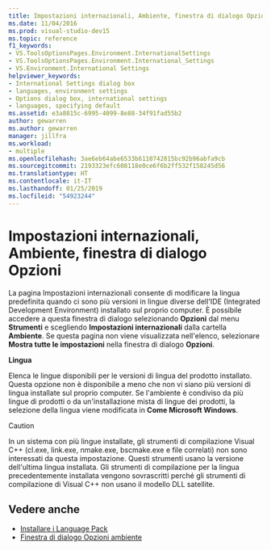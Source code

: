 ```yaml
---
title: Impostazioni internazionali, Ambiente, finestra di dialogo Opzioni
ms.date: 11/04/2016
ms.prod: visual-studio-dev15
ms.topic: reference
f1_keywords:
- VS.ToolsOptionsPages.Environment.InternationalSettings
- VS.ToolsOptionsPages.Environment.International_Settings
- VS.Environment.International Settings
helpviewer_keywords:
- International Settings dialog box
- languages, environment settings
- Options dialog box, international settings
- languages, specifying default
ms.assetid: e3a8815c-6995-4099-8e88-34f91fad55b2
author: gewarren
ms.author: gewarren
manager: jillfra
ms.workload:
- multiple
ms.openlocfilehash: 3ae6eb64abe6533b6110742815bc92b96abfa9cb
ms.sourcegitcommit: 2193323efc608118e0ce6f6b2ff532f158245d56
ms.translationtype: HT
ms.contentlocale: it-IT
ms.lasthandoff: 01/25/2019
ms.locfileid: "54923244"
---
```

# <a name="international-settings-environment-options-dialog-box"></a>Impostazioni internazionali, Ambiente, finestra di dialogo Opzioni

La pagina Impostazioni internazionali consente di modificare la lingua predefinita quando ci sono più versioni in lingue diverse dell'IDE (Integrated Development Environment) installato sul proprio computer. È possibile accedere a questa finestra di dialogo selezionando **Opzioni** dal menu **Strumenti** e scegliendo **Impostazioni internazionali** dalla cartella **Ambiente**. Se questa pagina non viene visualizzata nell'elenco, selezionare **Mostra tutte le impostazioni** nella finestra di dialogo **Opzioni**.

**Lingua**

Elenca le lingue disponibili per le versioni di lingua del prodotto installato. Questa opzione non è disponibile a meno che non vi siano più versioni di lingua installate sul proprio computer. Se l'ambiente è condiviso da più lingue di prodotti o da un'installazione mista di lingue dei prodotti, la selezione della lingua viene modificata in **Come Microsoft Windows**.

> [!CAUTION]
> In un sistema con più lingue installate, gli strumenti di compilazione Visual C++ (cl.exe, link.exe, nmake.exe, bscmake.exe e file correlati) non sono interessati da questa impostazione. Questi strumenti usano la versione dell'ultima lingua installata. Gli strumenti di compilazione per la lingua precedentemente installata vengono sovrascritti perché gli strumenti di compilazione di Visual C++ non usano il modello DLL satellite.

## <a name="see-also"></a>Vedere anche

- [Installare i Language Pack](../../install/install-visual-studio.md#step-6---install-language-packs-optional)
- [Finestra di dialogo Opzioni ambiente](../../ide/reference/environment-options-dialog-box.md)